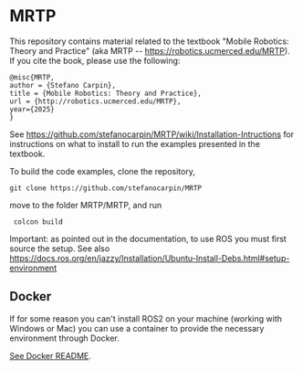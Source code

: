 # MRTP
This repository contains material related to the textbook "Mobile Robotics: Theory and Practice" (aka MRTP -- https://robotics.ucmerced.edu/MRTP).
If you cite the book, please use the following:

    @misc{MRTP,
    author = {Stefano Carpin},
    title = {Mobile Robotics: Theory and Practice},
    url = {http://robotics.ucmerced.edu/MRTP},
    year={2025}
    } 

See https://github.com/stefanocarpin/MRTP/wiki/Installation-Intructions for instructions on what to install to run the examples presented in the textbook.

To build the code examples, clone the repository, 

    git clone https://github.com/stefanocarpin/MRTP

move to the folder MRTP/MRTP, and run

     colcon build
     
Important: as pointed out in the documentation, to use ROS you must first source the setup. See also https://docs.ros.org/en/jazzy/Installation/Ubuntu-Install-Debs.html#setup-environment

## Docker
If for some reason you can't install ROS2 on your machine (working with Windows or Mac) you can use a container to provide the necessary environment through Docker.

[See Docker README](docker/README.md).